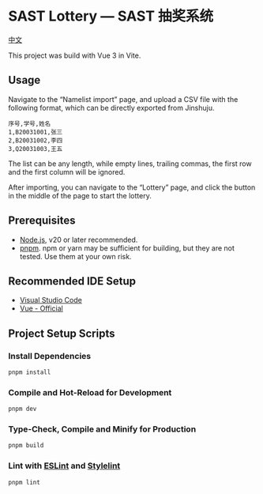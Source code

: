 # SAST Lottery — SAST 抽奖系统

[中文](README.zh-CN.md)

This project was build with Vue 3 in Vite.

## Usage

Navigate to the “Namelist import” page, and upload a CSV file with the following format, which can be directly exported from Jinshuju.

```csv
序号,学号,姓名
1,B20031001,张三
2,B20031002,李四
3,Q20031003,王五
```

The list can be any length, while empty lines, trailing commas, the first row and the first column will be ignored.

After importing, you can navigate to the “Lottery” page, and click the button in the middle of the page to start the lottery.

## Prerequisites

- [Node.js][nodejs], v20 or later recommended.
- [pnpm][pnpm]. npm or yarn may be sufficient for building, but they are not tested. Use them at your own risk.

## Recommended IDE Setup

- [Visual Studio Code][vs-code]
- [Vue - Official][vue]

## Project Setup Scripts

### Install Dependencies

```sh
pnpm install
```

### Compile and Hot-Reload for Development

```sh
pnpm dev
```

### Type-Check, Compile and Minify for Production

```sh
pnpm build
```

### Lint with [ESLint][eslint] and [Stylelint][stylelint]

```sh
pnpm lint
```

[nodejs]: https://nodejs.org/
[pnpm]: https://pnpm.io/
[vs-code]: https://code.visualstudio.com/
[vue]: https://marketplace.visualstudio.com/items?itemName=Vue.volar
[eslint]: https://eslint.org/
[stylelint]: https://stylelint.io/

